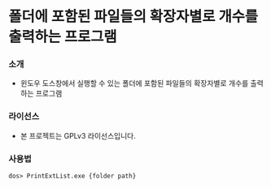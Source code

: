 ﻿# 폴더에 포함된 파일들의 확장자별로 개수를 출력하는 프로그램

### 소개

* 윈도우 도스창에서 실행할 수 있는 폴더에 포함된 파일들의 확장자별로 개수를 출력하는 프로그램

### 라이선스

* 본 프로젝트는 GPLv3 라이선스입니다. 

### 사용법

```
dos> PrintExtList.exe {folder path}
```
